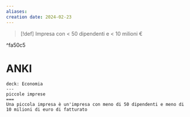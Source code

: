 ```yaml
---
aliases: 
creation date: 2024-02-23
---
```


>[!def]
>Impresa con < 50 dipendenti e < 10 milioni €

^fa50c5

# ANKI

```anki
deck: Economia
---
piccole imprese
===
Una piccola impresa è un'impresa con meno di 50 dipendenti e meno di 10 milioni di euro di fatturato
```
